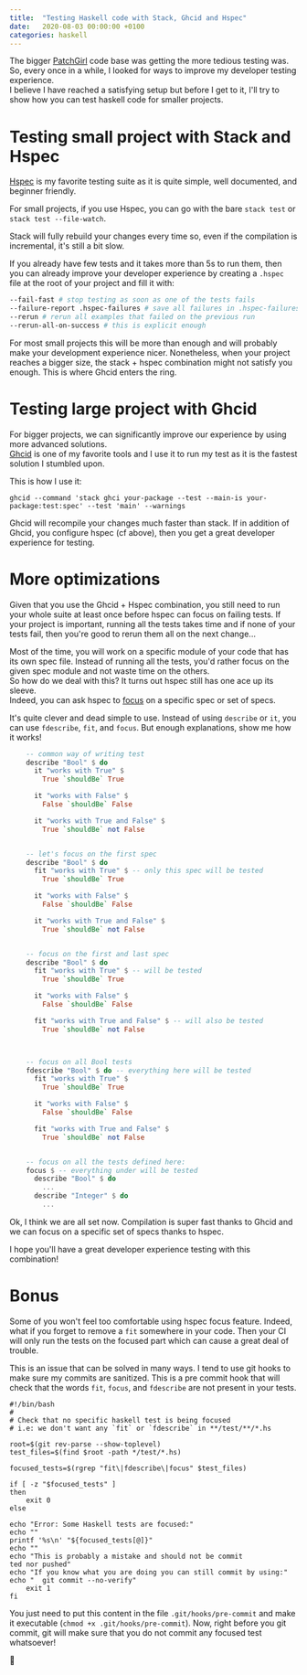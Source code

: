 ```yaml
---
title:  "Testing Haskell code with Stack, Ghcid and Hspec"
date:   2020-08-03 00:00:00 +0100
categories: haskell
---
```


The bigger [PatchGirl](github.com/patchgirl/patchgirl) code base was getting the more tedious testing was. So, every once in a while, I looked for ways to improve my developer testing experience.<br/> I believe I have reached a satisfying setup but before I get to it, I'll try to show how you can test haskell code for smaller projects.

# Testing small project with Stack and Hspec

[Hspec](https://hspec.github.io/) is my favorite testing suite as it is quite simple, well documented, and beginner friendly.

For small projects, if you use Hspec, you can go with the bare `stack test` or `stack test --file-watch`.

Stack will fully rebuild your changes every time so, even if the compilation is incremental, it's still a bit slow.

If you already have few tests and it takes more than 5s to run them, then you can already improve your developer experience by creating a `.hspec` file at the root of your project and fill it with:

```bash
--fail-fast # stop testing as soon as one of the tests fails
--failure-report .hspec-failures # save all failures in .hspec-failures, this is needed for below
--rerun # rerun all examples that failed on the previous run
--rerun-all-on-success # this is explicit enough
```

For most small projects this will be more than enough and will probably make your development experience nicer. Nonetheless, when your project reaches a bigger size, the stack + hspec combination might not satisfy you enough. This is where Ghcid enters the ring.

# Testing large project with Ghcid

For bigger projects, we can significantly improve our experience by using more advanced solutions.<br/>
[Ghcid](https://github.com/ndmitchell/ghcid) is one of my favorite tools and I use it to run my test as it is the fastest solution I stumbled upon.

This is how I use it:

`ghcid --command 'stack ghci your-package --test --main-is your-package:test:spec' --test 'main' --warnings`

Ghcid will recompile your changes much faster than stack. If in addition of Ghcid, you configure hspec (cf above), then you get a great developer experience for testing.<br/>

# More optimizations

Given that you use the Ghcid + Hspec combination, you still need to run your whole suite at least once before hspec can focus on failing tests.
If your project is important, running all the tests takes time and if none of your tests fail, then you're good to rerun them all on the next change...

Most of the time, you will work on a specific module of your code that has its own spec file. Instead of running all the tests, you'd rather focus on the given spec module and not waste time on the others.<br/>
So how do we deal with this? It turns out hspec still has one ace up its sleeve.<br/>
Indeed, you can ask hspec to [focus](http://hackage.haskell.org/package/hspec-2.7.1/docs/Test-Hspec.html#g:5) on a specific spec or set of specs.

It's quite clever and dead simple to use. Instead of using `describe` or `it`, you can use `fdescribe`, `fit`, and `focus`. But enough explanations, show me how it works!

```haskell
    -- common way of writing test
    describe "Bool" $ do
      it "works with True" $
        True `shouldBe` True

      it "works with False" $
        False `shouldBe` False

      it "works with True and False" $
        True `shouldBe` not False


    -- let's focus on the first spec
    describe "Bool" $ do
      fit "works with True" $ -- only this spec will be tested
        True `shouldBe` True

      it "works with False" $
        False `shouldBe` False

      it "works with True and False" $
        True `shouldBe` not False


    -- focus on the first and last spec
    describe "Bool" $ do
      fit "works with True" $ -- will be tested
        True `shouldBe` True

      it "works with False" $
        False `shouldBe` False

      fit "works with True and False" $ -- will also be tested
        True `shouldBe` not False



    -- focus on all Bool tests
    fdescribe "Bool" $ do -- everything here will be tested
      fit "works with True" $
        True `shouldBe` True

      it "works with False" $
        False `shouldBe` False

      fit "works with True and False" $
        True `shouldBe` not False


    -- focus on all the tests defined here:
    focus $ -- everything under will be tested
      describe "Bool" $ do
        ...
      describe "Integer" $ do
        ...

```

Ok, I think we are all set now. Compilation is super fast thanks to Ghcid and we can focus on a specific set of specs thanks to hspec.

I hope you'll have a great developer experience testing with this combination!

# Bonus

Some of you won't feel too comfortable using hspec focus feature. Indeed, what if you forget to remove a `fit` somewhere in your code. Then your CI will only run the tests on the focused part which can cause a great deal of trouble.

This is an issue that can be solved in many ways. I tend to use git hooks to make sure my commits are sanitized.
This is a pre commit hook that will check that the words `fit`, `focus`, and `fdescribe` are not present in your tests.

```
#!/bin/bash
#
# Check that no specific haskell test is being focused
# i.e: we don't want any `fit` or `fdescribe` in **/test/**/*.hs

root=$(git rev-parse --show-toplevel)
test_files=$(find $root -path */test/*.hs)

focused_tests=$(rgrep "fit\|fdescribe\|focus" $test_files)

if [ -z "$focused_tests" ]
then
    exit 0
else

echo "Error: Some Haskell tests are focused:"
echo ""
printf '%s\n' "${focused_tests[@]}"
echo ""
echo "This is probably a mistake and should not be commit
ted nor pushed"
echo "If you know what you are doing you can still commit by using:"
echo "  git commit --no-verify"
    exit 1
fi
```
You just need to put this content in the file `.git/hooks/pre-commit` and make it executable (`chmod +x .git/hooks/pre-commit`).
Now, right before you git commit, git will make sure that you do not commit any focused test whatsoever!


:cactus:
